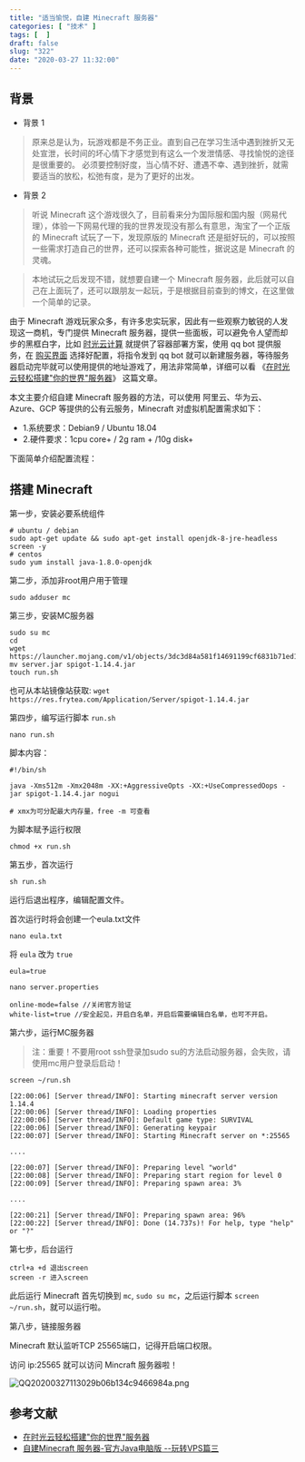 ```yaml
---
title: "适当愉悦，自建 Minecraft 服务器"
categories: [ "技术" ]
tags: [  ]
draft: false
slug: "322"
date: "2020-03-27 11:32:00"
---
```


## 背景

- 背景 1
> 原来总是认为，玩游戏都是不务正业。直到自己在学习生活中遇到挫折又无处宣泄，长时间的坏心情下才感觉到有这么一个发泄情感、寻找愉悦的途径是很重要的。
> 必须要控制好度，当心情不好、遭遇不幸、遇到挫折，就需要适当的放松，松弛有度，是为了更好的出发。

- 背景 2
> 听说 Minecraft 这个游戏很久了，目前看来分为国际服和国内服（网易代理），体验一下网易代理的我的世界发现没有那么有意思，淘宝了一个正版的 Minecraft 试玩了一下，发现原版的 Minecraft 还是挺好玩的，可以按照一些需求打造自己的世界，还可以探索各种可能性，据说这是 Minecraft 的灵魂。

> 本地试玩之后发现不错，就想要自建一个 Minecraft 服务器，此后就可以自己在上面玩了，还可以跟朋友一起玩，于是根据目前查到的博文，在这里做一个简单的记录。

由于 Minecraft 游戏玩家众多，有许多忠实玩家，因此有一些观察力敏锐的人发现这一商机，专门提供 Minecraft 服务器，提供一些面板，可以避免令人望而却步的黑框白字，比如 [时光云计算](https://c.timewk.cn/) 就提供了容器部署方案，使用 qq bot 提供服务，在 [购买界面](https://c.timewk.cn/price.html) 选择好配置，将指令发到 qq bot 就可以新建服务器，等待服务器启动完毕就可以使用提供的地址游戏了，用法非常简单，详细可以看 《[在时光云轻松搭建"你的世界"服务器](https://zhuanlan.zhihu.com/p/74995133)》 这篇文章。

本文主要介绍自建 Minecraft 服务器的方法，可以使用 阿里云、华为云、Azure、GCP 等提供的公有云服务，Minecraft 对虚拟机配置需求如下：

- 1.系统要求：Debian9 / Ubuntu 18.04
- 2.硬件要求：1cpu core+ / 2g ram + /10g disk+

下面简单介绍配置流程：

## 搭建 Minecraft

第一步，安装必要系统组件

```
# ubuntu / debian
sudo apt-get update && sudo apt-get install openjdk-8-jre-headless screen -y
# centos
sudo yum install java-1.8.0-openjdk
```

第二步，添加非root用户用于管理

```
sudo adduser mc
```

第三步，安装MC服务器

```
sudo su mc
cd
wget https://launcher.mojang.com/v1/objects/3dc3d84a581f14691199cf6831b71ed1296a9fdf/server.jar
mv server.jar spigot-1.14.4.jar
touch run.sh
```

也可从本站镜像站获取: `wget https://res.frytea.com/Application/Server/spigot-1.14.4.jar`

第四步，编写运行脚本 `run.sh`

```
nano run.sh
```

脚本内容：

```
#!/bin/sh

java -Xms512m -Xmx2048m -XX:+AggressiveOpts -XX:+UseCompressedOops -jar spigot-1.14.4.jar nogui

# xmx为可分配最大内存量，free -m 可查看
```

为脚本赋予运行权限

```
chmod +x run.sh
```

第五步，首次运行

```
sh run.sh
```

运行后退出程序，编辑配置文件。

首次运行时将会创建一个eula.txt文件

```
nano eula.txt
```

将 `eula` 改为 `true`

```
eula=true
```

```
nano server.properties
```

```
online-mode=false //关闭官方验证
white-list=true //安全起见，开启白名单，开启后需要编辑白名单，也可不开启。
```

第六步，运行MC服务器


> 注：重要！不要用root ssh登录加sudo su的方法启动服务器，会失败，请使用mc用户登录后启动！

```
screen ~/run.sh

[22:00:06] [Server thread/INFO]: Starting minecraft server version 1.14.4
[22:00:06] [Server thread/INFO]: Loading properties
[22:00:06] [Server thread/INFO]: Default game type: SURVIVAL
[22:00:06] [Server thread/INFO]: Generating keypair
[22:00:07] [Server thread/INFO]: Starting Minecraft server on *:25565

....

[22:00:07] [Server thread/INFO]: Preparing level "world"
[22:00:08] [Server thread/INFO]: Preparing start region for level 0
[22:00:09] [Server thread/INFO]: Preparing spawn area: 3%

....

[22:00:21] [Server thread/INFO]: Preparing spawn area: 96%
[22:00:22] [Server thread/INFO]: Done (14.737s)! For help, type "help" or "?"
```

第七步，后台运行

```
ctrl+a +d 退出screen
screen -r 进入screen
```

此后运行 Minecraft 首先切换到 `mc`, `sudo su mc`，之后运行脚本 `screen ~/run.sh`，就可以运行啦。

第八步，链接服务器

Minecraft 默认监听TCP 25565端口，记得开启端口权限。

访问 ip:25565 就可以访问 Mincraft 服务器啦！

![QQ20200327113029b06b134c9466984a.png](https://imagehost-cdn.frytea.com/images/2020/03/27/QQ20200327113029b06b134c9466984a.png)

## 参考文献

- [在时光云轻松搭建"你的世界"服务器](https://zhuanlan.zhihu.com/p/74995133)
- [自建Minecraft 服务器-官方Java电脑版 --玩转VPS篇三](https://www.johnrosen1.com/mc/)
